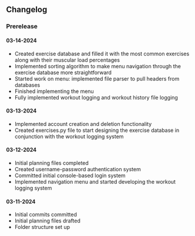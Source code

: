 ## Changelog

### Prerelease

#### 03-14-2024

- Created exercise database and filled it with the most common exercises along with their muscular load percentages
- Implemented sorting algorithm to make menu navigation through the exercise database more straightforward
- Started work on menu: implemented file parser to pull headers from databases
- Finished implementing the menu
- Fully implemented workout logging and workout history file logging

#### 03-13-2024

- Implemented account creation and deletion functionality
- Created exercises.py file to start designing the exercise database in conjunction with the workout logging system

#### 03-12-2024

- Initial planning files completed
- Created username-password authentication system
- Committed initial console-based login system
- Implemented navigation menu and started developing the workout logging system

#### 03-11-2024

- Initial commits committed
- Initial planning files drafted
- Folder structure set up
